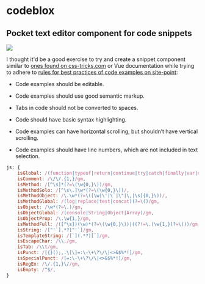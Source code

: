 # codeblox

## Pocket text editor component for code snippets

![](https://thumbs.gfycat.com/SplendidOpulentIndochinahogdeer-size_restricted.gif)

I thought it'd be a good exercise to try and create a snippet component similar to [ones found on css-tricks.com](https://css-tricks.com/custom-scrollbars-in-webkit/) or Vue documentation while trying to adhere to [rules for best practices of code examples on site-point](https://www.sitepoint.com/best-practice-for-code-examples/):

* Code examples should be editable.

* Code examples should use good semantic markup.

* Tabs in code should not be converted to spaces.

* Code should have basic syntax highlighting.

* Code examples can have horizontal scrolling, but shouldn’t have vertical scrolling.

* Code examples should have line numbers, which are not included in text selection.

``` javascript
js: {
    isGlobal: /(function|typeof|return|continue|try|catch|finally|var|new|const|let|or|if|else)(\s)/gm,
    isComment: /\/\/.{1,}/gm,
    isMethod: /[^\s]*(?=\(\w{0,}\))/gm,
    isMethodSolo: /[^\s\.]\w*(?=\(\w{0,}\))/,
    isMethodObject: /\.\w*(?=\([\w|\'|\`|\"|\,|\s]{0,}\))/,
    isMethodGlobal: /(log|replace|test|concat)(?=\()/gm,
    isObject: /\w*(?=\.)/gm,
    isObjectGlobal: /(console|String|Object|Array)/gm,
    isObjectProp: /\.\w{1,}/gm,
    isMethodFull: /([^\s])(\w)*(?=\(\w{0,}\))|((?!=\.)\w{1,}(?=\())/gm,
    isString: /["'`].*?["'`]/gm,
    isTemplateString: /[`](.*?)[`]/gm,
    isEscapeChar: /\\./gm,
    isTab: /\\t/gm,
    isPunct: /[{}();,.\[\]=:\-\+\?\/\|<>&$%*!]/gm,
    isSpecialPunct: /[=:\-\+\?\/\|<>&$%*!]/gm,
    isRegEx: /\/.{1,}\//gm,
    isEmpty: /^$/,
}
```